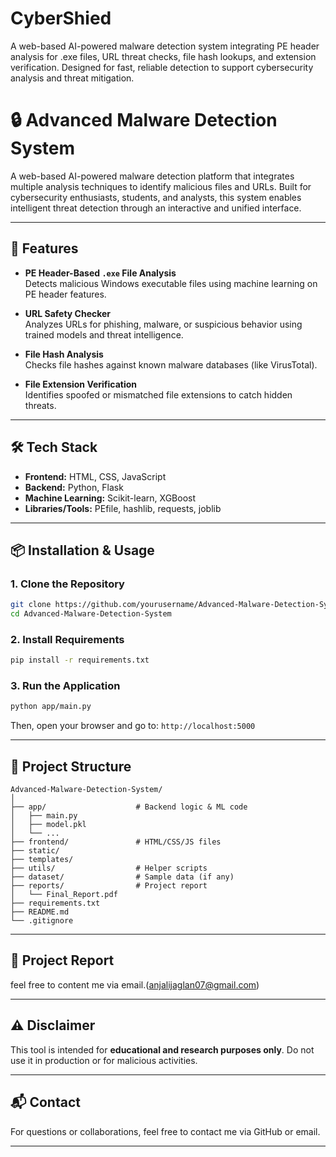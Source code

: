 # CyberShied
A web-based AI-powered malware detection system integrating PE header analysis for .exe files, URL threat checks, file hash lookups, and extension verification. Designed for fast, reliable detection to support cybersecurity analysis and threat mitigation.


# 🔒 Advanced Malware Detection System

A web-based AI-powered malware detection platform that integrates multiple analysis techniques to identify malicious files and URLs. Built for cybersecurity enthusiasts, students, and analysts, this system enables intelligent threat detection through an interactive and unified interface.

---

## 🚀 Features

- **PE Header-Based `.exe` File Analysis**  
  Detects malicious Windows executable files using machine learning on PE header features.

- **URL Safety Checker**  
  Analyzes URLs for phishing, malware, or suspicious behavior using trained models and threat intelligence.

- **File Hash Analysis**  
  Checks file hashes against known malware databases (like VirusTotal).

- **File Extension Verification**  
  Identifies spoofed or mismatched file extensions to catch hidden threats.

---

## 🛠️ Tech Stack

- **Frontend:** HTML, CSS, JavaScript  
- **Backend:** Python, Flask  
- **Machine Learning:** Scikit-learn, XGBoost  
- **Libraries/Tools:** PEfile, hashlib, requests, joblib

---

## 📦 Installation & Usage

### 1. Clone the Repository

```bash
git clone https://github.com/yourusername/Advanced-Malware-Detection-System.git
cd Advanced-Malware-Detection-System
```

### 2. Install Requirements

```bash
pip install -r requirements.txt
```

### 3. Run the Application

```bash
python app/main.py
```

Then, open your browser and go to:
`http://localhost:5000`

---

## 📁 Project Structure

```
Advanced-Malware-Detection-System/
│
├── app/                    # Backend logic & ML code
│   ├── main.py
│   ├── model.pkl
│   └── ...
├── frontend/               # HTML/CSS/JS files
├── static/
├── templates/
├── utils/                  # Helper scripts
├── dataset/                # Sample data (if any)
├── reports/                # Project report
│   └── Final_Report.pdf
├── requirements.txt
├── README.md
└── .gitignore
```

---

## 📄 Project Report

feel free to content me via email.(anjalijaglan07@gmail.com)

---

## ⚠️ Disclaimer

This tool is intended for **educational and research purposes only**. Do not use it in production or for malicious activities.

---

## 📬 Contact

For questions or collaborations, feel free to contact me via GitHub or email.

---

